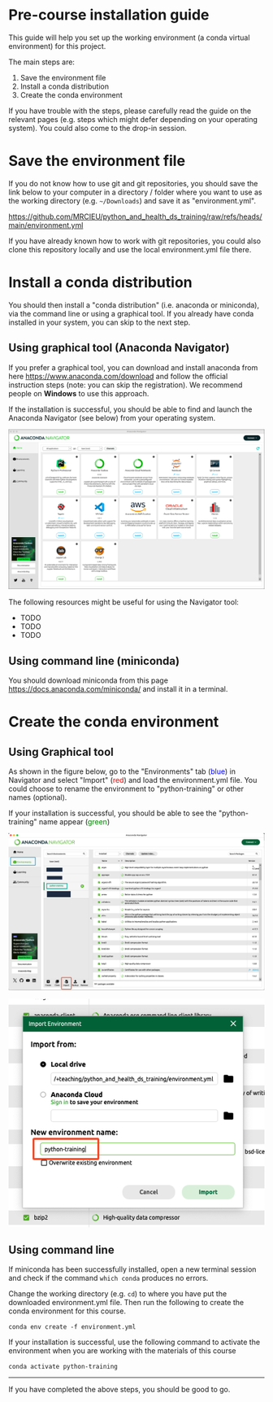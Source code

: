 # Pre-course installation guide

This guide will help you set up the working environment (a conda virtual environment) for this project.

The main steps are:
1. Save the environment file
2. Install a conda distribution
3. Create the conda environment

If you have trouble with the steps, please carefully read the guide on the relevant pages (e.g. steps which might defer depending on your operating system).
You could also come to the drop-in session.

# Save the environment file

If you do not know how to use git and git repositories, you should save the link below to your computer in a directory / folder where you want to use as the working directory (e.g. `~/Downloads`) and save it as "environment.yml".

https://github.com/MRCIEU/python_and_health_ds_training/raw/refs/heads/main/environment.yml

If you have already known how to work with git repositories, you could also clone this repository locally and use the local environment.yml file there.

# Install a conda distribution

You should then install a "conda distribution" (i.e. anaconda or miniconda), via the command line or using a graphical tool. If you already have conda installed in your system, you can skip to the next step.

## Using graphical tool (Anaconda Navigator)

If you prefer a graphical tool, you can download and install anaconda from here https://www.anaconda.com/download and follow the official instruction steps (note: you can skip the registration). We recommend people on **Windows** to use this approach.

If the installation is successful, you should be able to find and launch the Anaconda Navigator (see below) from your operating system.

![Anaconda Navigator](./assets/anaconda-navigator.png)

The following resources might be useful for using the Navigator tool:
- TODO
- TODO
- TODO

## Using command line (miniconda)

You should download miniconda from this page https://docs.anaconda.com/miniconda/ and install it in a terminal.

# Create the conda environment

## Using Graphical tool

As shown in the figure below, go to the "Environments" tab (<span style="color:blue">blue</span>) in Navigator
and select "Import" (<span style="color:red">red</span>) and load the environment.yml file. You could choose to rename the environment to "python-training" or other names (optional).

If your installation is successful, you should be able to see the "python-training" name appear (<span style="color:green">green</span>)

![navigator-create-env](./assets/navigator-create-env.png)

![env-rename](./assets/env-rename.png)

## Using command line

If miniconda has been successfully installed, open a new terminal session and check if the command `which conda` produces no errors.

Change the working directory (e.g. `cd`) to where you have put the downloaded environment.yml file. 
Then run the following to create the conda environment for this course.

```
conda env create -f environment.yml
```

If your installation is successful, use the following command to activate the environment when you are working with the materials of this course

```
conda activate python-training
```

---

If you have completed the above steps, you should be good to go.
